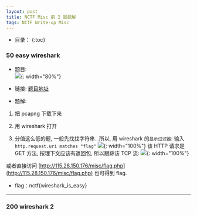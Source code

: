 ```yaml
---
layout: post
title: NCTF Misc 前 2 题题解
tags: NCTF Write-up Misc
---
```


* 目录：
{:toc}

### 50 easy wireshark 
* 题目:  
![](http://r.photo.store.qq.com/psb?/V11aPCg53lyBwf/SmRlvayblhs3xutKcX5CDznXRG09iggTZjLLkbOj99Y!/r/dHABAAAAAAAA){: width="80%"}

* 链接: [题目地址](http://115.28.150.176/wireshark.pcapng)

* 题解:

1. 把 pcapng 下载下来

2. 用 wireshark 打开

3. 分值这么低的题, 一般先找找字符串...所以, 用 wireshark 的`显示过滤器`: 
输入`http.request.uri matches "flag"` 
![](http://r.photo.store.qq.com/psb?/V11aPCg53lyBwf/yoR*j.98hY.bNskxG1gBDvHevW2BJXmzmbXMc*NlLdw!/r/dHABAAAAAAAA){: width="100%"}
该 HTTP 请求是 GET 方法, 按理下文应该有返回包, 所以跟踪该 TCP 流:
![](http://r.photo.store.qq.com/psb?/V11aPCg53lyBwf/FQOhD*lLRP87txf2Yc7MIFssNb7M*irOsbKtEnJEX0g!/r/dG8BAAAAAAAA){: width="100%"}

或者直接访问 [http://115.28.150.176/misc/flag.php](http://115.28.150.176/misc/flag.php) 也可得到 flag.
* flag：nctf{wireshark_is_easy}
<hr>

### 200 wireshark 2